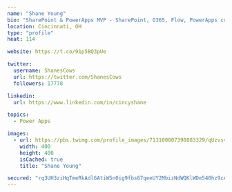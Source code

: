 ```yaml
---
name: "Shane Young"
bio: "SharePoint & PowerApps MVP - SharePoint, O365, Flow, PowerApps consulting? @PowerApps911 | Pure Snark? You found it."
location: Cincinnati, OH
type: "profile"
heat: 114

website: https://t.co/91p5BQ3pUe

twitter:
  username: ShanesCows
  url: https://twitter.com/ShanesCows
  followers: 17778

linkedin:
  url: https://www.linkedin.com/in/cincyshane

topics:
  - Power Apps

images:
  - url: https://pbs.twimg.com/profile_images/713100007398883329/qUzvsvQ3_400x400.jpg
    width: 400
    height: 400
    isCached: true
    title: "Shane Young"

secured: "rq3UH3ziHqTmeRkAdl6AtiW5n0ig9fbs67qeeUY2MbizNdWQKlWDe540hz9cA5yPy+T25QkcCBODafjMEbaPeyvZDbqIKoUJ/pHXCEFhSsvgCT6WvP/ATxiOhRkER/4X7m2wZ+Va4ZvtFYbz0/PgXj/auD1aqYkNbetM+MBrARK0Rb5zZ8HoZGWZLVjfXWH94MUbaalqcnQgBVg9VoU0EAHWkQ0N3b7AC0dbzUvr/4WeEbMhmPQrC6bKIYgHG5uvWr2riAlc7se13KqnUaYwUio6KkqSWH/17/dXI1fIFO9ucePtw7IpG++FT50CHUGIylz5XL/NR+jFx0FSU7WqY7nQQOyIIuQI6FW6QwjIg1UwaT9RUl7zMDHGe9s8q08GdmUlvBpWN12EtCZOqcEP7JfrtUTWqoFsAfPS7M6udis=;aJ8b0yGPjNsbTyFbRzBb2g=="
---
```



